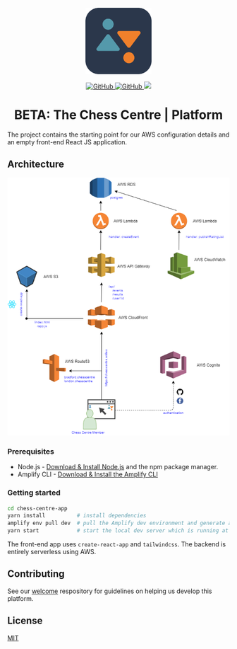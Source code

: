 <p align="center">
  <img src="img/bcc-logo.png" width="150" />
    <p align="center">
      <a href="https://github.com/chess-centre/welcome/blob/master/LICENSE">
        <img alt="GitHub" src="https://img.shields.io/github/license/chess-centre/welcome?style=flat">
      </a>
      <a href="https://github.com/chess-centre/welcome/blob/master/CONTRIBUTING.md">
        <img alt="GitHub" src="https://img.shields.io/badge/PRs-welcome-brightgreen.svg?style=flat">
      </a>
      <a href="https://www.codacy.com/gh/chess-centre/platform/dashboard?utm_source=github.com&amp;utm_medium=referral&amp;utm_content=chess-centre/platform&amp;utm_campaign=Badge_Grade">
        <img src="https://app.codacy.com/project/badge/Grade/8a35f82c63c0490db71b626a2f5125e1"/>
      </a>
  </p>
  <h1 align="center"><strong>BETA:</strong> The Chess Centre | Platform</h1>
</p>

The project contains the starting point for our AWS configuration details and an empty front-end React JS application.

## Architecture

<p align="center">
  <img src="img/bcc-architecture.png" />
</p>

### Prerequisites

- Node.js - [Download & Install Node.js](https://git-scm.com/downloads) and the npm package manager.
- Amplify CLI - [Download & Install the Amplify CLI](https://docs.amplify.aws/cli/start/install)

### Getting started

```bash
cd chess-centre-app
yarn install          # install dependencies
amplify env pull dev  # pull the Amplify dev environment and generate aws-exports.js
yarn start            # start the local dev server which is running at http://localhost:3000
```

The front-end app uses `create-react-app` and `tailwindcss`. The backend is entirely serverless using AWS.

## Contributing

See our [welcome](https://github.com/chess-centre/welcome) respository for guidelines on helping us develop this platform.

## License

[MIT](../LICENSE.md)
